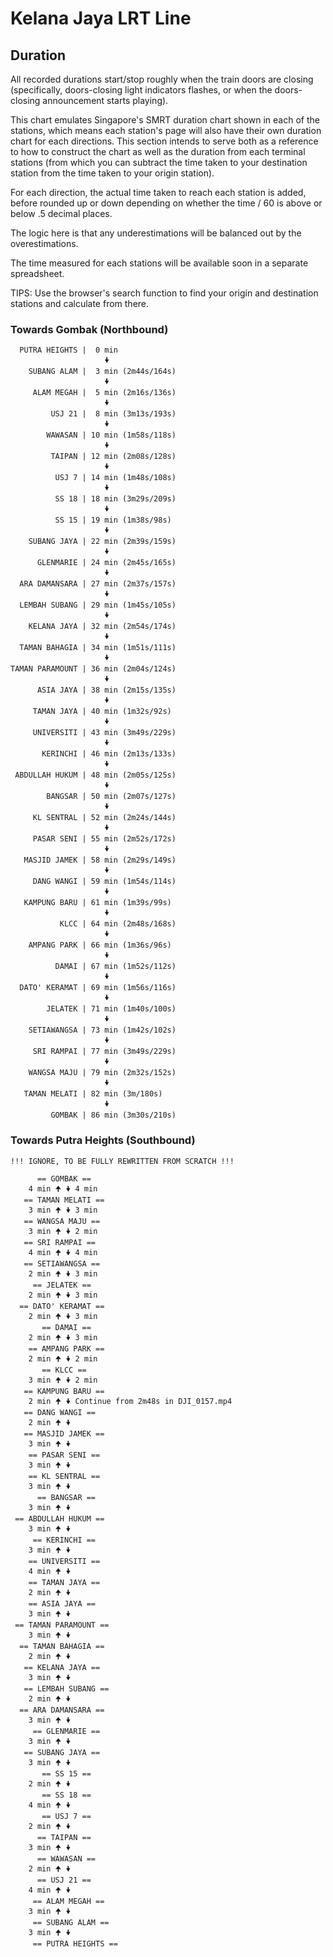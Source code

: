 # Kelana Jaya LRT Line

## Duration

All recorded durations start/stop roughly when the train doors are closing (specifically, doors-closing light indicators flashes, or when the doors-closing announcement starts playing).

This chart emulates Singapore's SMRT duration chart shown in each of the stations, which means each station's page will also have their own duration chart for each directions. This section intends to serve both as a reference to how to construct the chart as well as the duration from each terminal stations (from which you can subtract the time taken to your destination station from the time taken to your origin station).

For each direction, the actual time taken to reach each station is added, before rounded up or down depending on whether the time / 60 is above or below .5 decimal places.

The logic here is that any underestimations will be balanced out by the overestimations.

The time measured for each stations will be available soon in a separate spreadsheet.

TIPS: Use the browser's search function to find your origin and destination stations and calculate from there.

### Towards Gombak (Northbound)

```
  PUTRA HEIGHTS |  0 min
                     🠟
    SUBANG ALAM |  3 min (2m44s/164s)
                     🠟
     ALAM MEGAH |  5 min (2m16s/136s)
                     🠟
         USJ 21 |  8 min (3m13s/193s)
                     🠟
        WAWASAN | 10 min (1m58s/118s)
                     🠟
         TAIPAN | 12 min (2m08s/128s)
                     🠟
          USJ 7 | 14 min (1m48s/108s)
                     🠟
          SS 18 | 18 min (3m29s/209s)
                     🠟
          SS 15 | 19 min (1m38s/98s)
                     🠟
    SUBANG JAYA | 22 min (2m39s/159s)
                     🠟
      GLENMARIE | 24 min (2m45s/165s)
                     🠟
  ARA DAMANSARA | 27 min (2m37s/157s)
                     🠟
  LEMBAH SUBANG | 29 min (1m45s/105s)
                     🠟
    KELANA JAYA | 32 min (2m54s/174s)
                     🠟
  TAMAN BAHAGIA | 34 min (1m51s/111s)
                     🠟
TAMAN PARAMOUNT | 36 min (2m04s/124s)
                     🠟
      ASIA JAYA | 38 min (2m15s/135s)
                     🠟
     TAMAN JAYA | 40 min (1m32s/92s)
                     🠟
     UNIVERSITI | 43 min (3m49s/229s)
                     🠟
       KERINCHI | 46 min (2m13s/133s)
                     🠟
 ABDULLAH HUKUM | 48 min (2m05s/125s)
                     🠟
        BANGSAR | 50 min (2m07s/127s)
                     🠟
     KL SENTRAL | 52 min (2m24s/144s)
                     🠟
     PASAR SENI | 55 min (2m52s/172s)
                     🠟
   MASJID JAMEK | 58 min (2m29s/149s)
                     🠟
     DANG WANGI | 59 min (1m54s/114s)
                     🠟
   KAMPUNG BARU | 61 min (1m39s/99s)
                     🠟
           KLCC | 64 min (2m48s/168s)
                     🠟
    AMPANG PARK | 66 min (1m36s/96s)
                     🠟
          DAMAI | 67 min (1m52s/112s)
                     🠟
  DATO' KERAMAT | 69 min (1m56s/116s)
                     🠟
        JELATEK | 71 min (1m40s/100s)
                     🠟
    SETIAWANGSA | 73 min (1m42s/102s)
                     🠟
     SRI RAMPAI | 77 min (3m49s/229s)
                     🠟
    WANGSA MAJU | 79 min (2m32s/152s)
                     🠟
   TAMAN MELATI | 82 min (3m/180s)
                     🠟
         GOMBAK | 86 min (3m30s/210s)
```

### Towards Putra Heights (Southbound)

```
!!! IGNORE, TO BE FULLY REWRITTEN FROM SCRATCH !!!

      == GOMBAK ==
    4 min 🠉 🠟 4 min
   == TAMAN MELATI ==
    3 min 🠉 🠟 3 min
   == WANGSA MAJU ==
    3 min 🠉 🠟 2 min
   == SRI RAMPAI ==
    4 min 🠉 🠟 4 min
   == SETIAWANGSA ==
    2 min 🠉 🠟 3 min
     == JELATEK ==
    2 min 🠉 🠟 3 min
  == DATO' KERAMAT ==
    2 min 🠉 🠟 3 min
       == DAMAI ==
    2 min 🠉 🠟 3 min
    == AMPANG PARK ==
    2 min 🠉 🠟 2 min
       == KLCC ==
    3 min 🠉 🠟 2 min
   == KAMPUNG BARU ==
    2 min 🠉 🠟 Continue from 2m48s in DJI_0157.mp4
   == DANG WANGI ==
    2 min 🠉 🠟 
   == MASJID JAMEK ==
    3 min 🠉 🠟 
    == PASAR SENI ==
    3 min 🠉 🠟 
    == KL SENTRAL ==
    3 min 🠉 🠟 
      == BANGSAR ==
    3 min 🠉 🠟 
 == ABDULLAH HUKUM ==
    3 min 🠉 🠟 
     == KERINCHI ==
    3 min 🠉 🠟 
    == UNIVERSITI ==
    4 min 🠉 🠟 
    == TAMAN JAYA ==
    2 min 🠉 🠟 
    == ASIA JAYA ==
    3 min 🠉 🠟 
 == TAMAN PARAMOUNT ==
    3 min 🠉 🠟 
  == TAMAN BAHAGIA ==
    2 min 🠉 🠟 
   == KELANA JAYA ==
    3 min 🠉 🠟 
   == LEMBAH SUBANG ==
    2 min 🠉 🠟 
  == ARA DAMANSARA ==
    3 min 🠉 🠟 
     == GLENMARIE ==
    3 min 🠉 🠟 
   == SUBANG JAYA ==
    3 min 🠉 🠟 
       == SS 15 ==
    2 min 🠉 🠟 
       == SS 18 ==
    4 min 🠉 🠟 
       == USJ 7 ==
    2 min 🠉 🠟 
      == TAIPAN ==
    3 min 🠉 🠟 
      == WAWASAN ==
    2 min 🠉 🠟 
      == USJ 21 ==
    4 min 🠉 🠟 
     == ALAM MEGAH ==
    3 min 🠉 🠟 
     == SUBANG ALAM ==
    3 min 🠉 🠟 
     == PUTRA HEIGHTS ==
```
